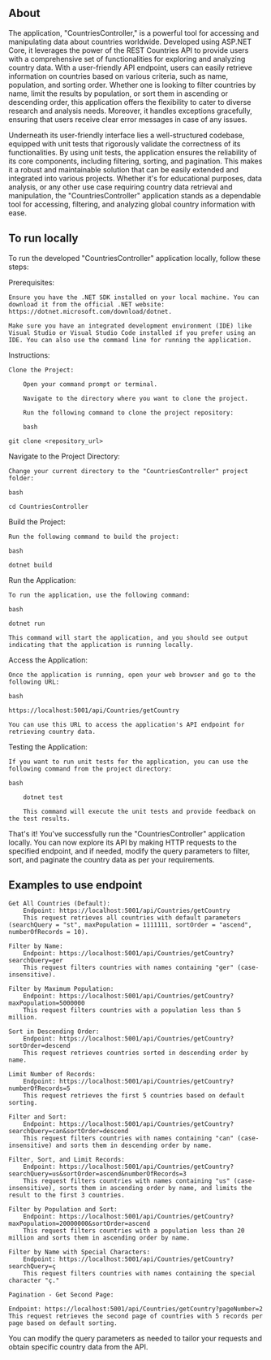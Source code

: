 ## About

The application, "CountriesController," is a powerful tool for accessing and manipulating data about countries worldwide. Developed using ASP.NET Core, it leverages the power of the REST Countries API to provide users with a comprehensive set of functionalities for exploring and analyzing country data. With a user-friendly API endpoint, users can easily retrieve information on countries based on various criteria, such as name, population, and sorting order. Whether one is looking to filter countries by name, limit the results by population, or sort them in ascending or descending order, this application offers the flexibility to cater to diverse research and analysis needs. Moreover, it handles exceptions gracefully, ensuring that users receive clear error messages in case of any issues.

Underneath its user-friendly interface lies a well-structured codebase, equipped with unit tests that rigorously validate the correctness of its functionalities. By using unit tests, the application ensures the reliability of its core components, including filtering, sorting, and pagination. This makes it a robust and maintainable solution that can be easily extended and integrated into various projects. Whether it's for educational purposes, data analysis, or any other use case requiring country data retrieval and manipulation, the "CountriesController" application stands as a dependable tool for accessing, filtering, and analyzing global country information with ease.

## To run locally

To run the developed "CountriesController" application locally, follow these steps:

Prerequisites:

    Ensure you have the .NET SDK installed on your local machine. You can download it from the official .NET website: https://dotnet.microsoft.com/download/dotnet.

    Make sure you have an integrated development environment (IDE) like Visual Studio or Visual Studio Code installed if you prefer using an IDE. You can also use the command line for running the application.

Instructions:

    Clone the Project:

        Open your command prompt or terminal.

        Navigate to the directory where you want to clone the project.

        Run the following command to clone the project repository:

        bash

    git clone <repository_url>

Navigate to the Project Directory:

    Change your current directory to the "CountriesController" project folder:

    bash

    cd CountriesController

Build the Project:

    Run the following command to build the project:

    bash

    dotnet build

Run the Application:

    To run the application, use the following command:

    bash

    dotnet run

    This command will start the application, and you should see output indicating that the application is running locally.

Access the Application:

    Once the application is running, open your web browser and go to the following URL:

    bash

    https://localhost:5001/api/Countries/getCountry

    You can use this URL to access the application's API endpoint for retrieving country data.

Testing the Application:

    If you want to run unit tests for the application, you can use the following command from the project directory:

    bash

        dotnet test

        This command will execute the unit tests and provide feedback on the test results.

That's it! You've successfully run the "CountriesController" application locally. You can now explore its API by making HTTP requests to the specified endpoint, and if needed, modify the query parameters to filter, sort, and paginate the country data as per your requirements.



## Examples to use endpoint

    Get All Countries (Default):
        Endpoint: https://localhost:5001/api/Countries/getCountry
        This request retrieves all countries with default parameters (searchQuery = "st", maxPopulation = 1111111, sortOrder = "ascend", numberOfRecords = 10).

    Filter by Name:
        Endpoint: https://localhost:5001/api/Countries/getCountry?searchQuery=ger
        This request filters countries with names containing "ger" (case-insensitive).

    Filter by Maximum Population:
        Endpoint: https://localhost:5001/api/Countries/getCountry?maxPopulation=5000000
        This request filters countries with a population less than 5 million.

    Sort in Descending Order:
        Endpoint: https://localhost:5001/api/Countries/getCountry?sortOrder=descend
        This request retrieves countries sorted in descending order by name.

    Limit Number of Records:
        Endpoint: https://localhost:5001/api/Countries/getCountry?numberOfRecords=5
        This request retrieves the first 5 countries based on default sorting.

    Filter and Sort:
        Endpoint: https://localhost:5001/api/Countries/getCountry?searchQuery=can&sortOrder=descend
        This request filters countries with names containing "can" (case-insensitive) and sorts them in descending order by name.

    Filter, Sort, and Limit Records:
        Endpoint: https://localhost:5001/api/Countries/getCountry?searchQuery=us&sortOrder=ascend&numberOfRecords=3
        This request filters countries with names containing "us" (case-insensitive), sorts them in ascending order by name, and limits the result to the first 3 countries.

    Filter by Population and Sort:
        Endpoint: https://localhost:5001/api/Countries/getCountry?maxPopulation=20000000&sortOrder=ascend
        This request filters countries with a population less than 20 million and sorts them in ascending order by name.

    Filter by Name with Special Characters:
        Endpoint: https://localhost:5001/api/Countries/getCountry?searchQuery=ç
        This request filters countries with names containing the special character "ç."

    Pagination - Get Second Page:

    Endpoint: https://localhost:5001/api/Countries/getCountry?pageNumber=2
    This request retrieves the second page of countries with 5 records per page based on default sorting.

You can modify the query parameters as needed to tailor your requests and obtain specific country data from the API.